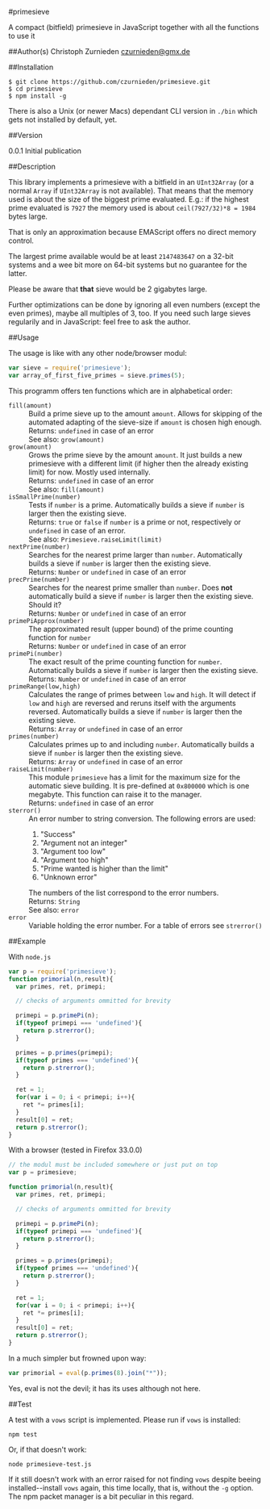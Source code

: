 #primesieve

A compact (bitfield) primesieve in JavaScript together with all the functions to use it

##Author(s)
Christoph Zurnieden <czurnieden@gmx.de>

##Installation

```shell
$ git clone https://github.com/czurnieden/primesieve.git
$ cd primesieve
$ npm install -g
```
There is also a Unix (or newer Macs) dependant CLI version in `./bin` which
gets not installed by default, yet.

##Version

0.0.1 Initial publication

##Description

This library implements a primesieve with a bitfield in an `UInt32Array` (or a
normal `Array` if `UInt32Array` is not available). That means that the memory
used is about the size of the biggest prime evaluated. E.g.: if the highest
prime evaluated is `7927` the memory used is about `ceil(7927/32)*8 = 1984`
bytes large.

That is only an approximation because EMAScript offers no direct memory control.

The largest prime available would be at least `2147483647` on a 32-bit systems
and a wee bit more on 64-bit systems but no guarantee for the latter.

Please be aware that **that** sieve would be 2 gigabytes large.

Further optimizations can be done by ignoring all even numbers (except the even
primes), maybe all multiples of 3, too. If you need such large sieves regularily
and in JavaScript: feel free to ask the author.

##Usage

The usage is like with any other node/browser modul:
```javascript
var sieve = require('primesieve');
var array_of_first_five_primes = sieve.primes(5);
```

This programm offers ten functions which are in alphabetical order:

<dl>
<dt><code>fill(amount)</code> </dt>
<dd>
Build a prime sieve up to the amount <code>amount</code>. Allows for skipping of the
automated adapting of the sieve-size if <code>amount</code> is chosen high enough.
<br>
Returns: <code>undefined</code> in case of an error
<br>
See also: <code>grow(amount)</code>
</dd>
<dt><code>grow(amount)</code></dt>
<dd>
Grows the prime sieve by the amount <code>amount</code>. It just builds a new primesieve with
a different limit (if higher then the already existing limit) for now. Mostly
used internally.
<br>
Returns:  <code>undefined</code> in case of an error
<br>
See also: <code>fill(amount)</code>
</dd>
<dt><code>isSmallPrime(number)</code></dt>
<dd>
Tests if <code>number</code> is a prime. Automatically builds a sieve if <code>number</code> is larger then the existing sieve.
<br>
Returns: <code>true</code> or <code>false</code> if <code>number</code> is a prime or not, respectively or <code>undefined</code> in case of an error.
<br>
See also: <code>Primesieve.raiseLimit(limit)</code>
</dd>

</dd>
<dt><code>nextPrime(number)</code> </dt>
<dd>
Searches for the nearest prime larger than <code>number</code>. Automatically builds a
sieve if <code>number</code> is larger then the existing sieve.
<br>
Returns: <code>Number</code> or <code>undefined</code> in case of an error
</dd>

<dt><code>precPrime(number)</code></dt>
<dd>
Searches for the nearest prime smaller than <code>number</code>. Does <strong>not</strong> automatically build a sieve if <code>number</code> is larger then the existing sieve. Should it?
<br>
Returns: <code>Number</code> or <code>undefined</code> in case of an error
</dd>


<dt><code>primePiApprox(number)</code> </dt>
<dd>
The approximated result (upper bound) of the prime counting function for
<code>number</code>
<br>
Returns: <code>Number</code> or <code>undefined</code> in case of an error
</dd>

<dt><code>primePi(number)</code></dt>
<dd>
The exact result of the prime counting function for <code>number</code>. Automatically
builds a sieve if <code>number</code> is larger then the existing sieve.
<br>
Returns: <code>Number</code> or <code>undefined</code> in case of an error
</dd>

<dt><code>primeRange(low,high)</code></dt>
<dd>
Calculates the range of primes between <code>low</code> and <code>high</code>. It will detect if <code>low</code> and <code>high</code> are reversed and reruns itself with the arguments reversed.
Automatically builds a sieve if <code>number</code> is larger then the existing sieve.
<br>
Returns: <code>Array</code> or <code>undefined</code> in case of an error
</dd>
<dt><code>primes(number)</code></dt>
<dd>
Calculates primes up to and including <code>number</code>. Automatically builds a sieve if
<code>number</code> is larger then the existing sieve.
<br>
Returns: <code>Array</code> or <code>undefined</code> in case of an error
</dd>
<dt><code>raiseLimit(number)</code></dt>
<dd>
This module <code>primesieve</code> has a limit for the maximum size for the automatic
sieve building. It is pre-defined at <code>0x800000</code> which is one megabyte. This
function can raise it to the manager.
<br>
Returns: <code>undefined</code> in case of an error
</dd>

<dt><code>sterror()</code></dt>
<dd>
An error number to string conversion. The following errors are used:
<ol>
<li>"Success"</li>
<li>"Argument not an integer"</li>
<li>"Argument too low"</li>
<li>"Argument too high"</li>
<li>"Prime wanted is higher than the limit"</li>
<li>"Unknown error"</li>
</ol>
The numbers of the list correspond to the error numbers.
<br>
Returns: <code>String</code>
<br>
See also: <code>error</code>
</dd>
<dt><code>error</code></dt>
<dd>
Variable holding the error number. For a table of errors see <code>strerror()</code>
</dd>
</dl>

##Example

With `node.js`

```javascript
var p = require('primesieve');
function primorial(n,result){
  var primes, ret, primepi;

  // checks of arguments ommitted for brevity

  primepi = p.primePi(n);
  if(typeof primepi === 'undefined'){
    return p.strerror();
  }

  primes = p.primes(primepi);
  if(typeof primes === 'undefined'){
    return p.strerror();
  }

  ret = 1;
  for(var i = 0; i < primepi; i++){
    ret *= primes[i];
  }
  result[0] = ret;
  return p.strerror();
}
```

With a browser (tested in Firefox 33.0.0)

```javascript
// the modul must be included somewhere or just put on top
var p = primesieve;

function primorial(n,result){
  var primes, ret, primepi;

  // checks of arguments ommitted for brevity

  primepi = p.primePi(n);
  if(typeof primepi === 'undefined'){
    return p.strerror();
  }

  primes = p.primes(primepi);
  if(typeof primes === 'undefined'){
    return p.strerror();
  }

  ret = 1;
  for(var i = 0; i < primepi; i++){
    ret *= primes[i];
  }
  result[0] = ret;
  return p.strerror();
}
```

In a much simpler but frowned upon way:

```javascript
var primorial = eval(p.primes(8).join("*"));
```
Yes, eval is not the devil; it has its uses although not here.

##Test

A test with a <code>vows</code> script is implemented. Please run if <code>vows</code> is installed:

```shell
npm test
```

Or, if that doesn't work:
```shell
node primesieve-test.js
```

If it still doesn't work with an error raised for not finding <code>vows</code>
despite beeing installed--install <code>vows</code> again, this time locally, that is, without the <code>-g</code> option. The npm packet manager is a bit peculiar in this regard.

